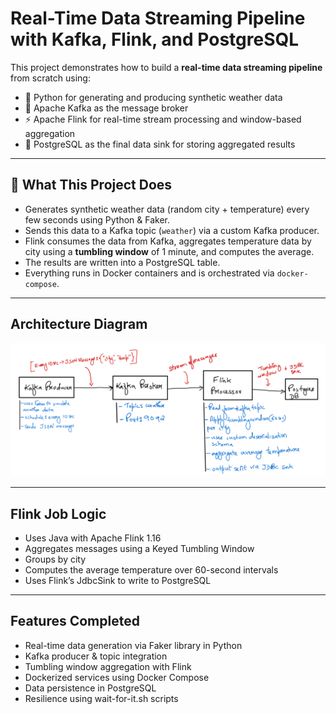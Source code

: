 # Real-Time Data Streaming Pipeline with Kafka, Flink, and PostgreSQL

This project demonstrates how to build a **real-time data streaming pipeline** from scratch using:

- 🐍 Python for generating and producing synthetic weather data
- 🦄 Apache Kafka as the message broker
- ⚡ Apache Flink for real-time stream processing and window-based aggregation
- 🐘 PostgreSQL as the final data sink for storing aggregated results

---

## 🚀 What This Project Does

- Generates synthetic weather data (random city + temperature) every few seconds using Python & Faker.
- Sends this data to a Kafka topic (`weather`) via a custom Kafka producer.
- Flink consumes the data from Kafka, aggregates temperature data by city using a **tumbling window** of 1 minute, and computes the average.
- The results are written into a PostgreSQL table.
- Everything runs in Docker containers and is orchestrated via `docker-compose`.

---
## Architecture Diagram
![Architecture Diagram](./Images/Architecture_diagram.png)

---
## Flink Job Logic
- Uses Java with Apache Flink 1.16
- Aggregates messages using a Keyed Tumbling Window
- Groups by city
- Computes the average temperature over 60-second intervals
- Uses Flink’s JdbcSink to write to PostgreSQL

---

## Features Completed
- Real-time data generation via Faker library in Python
- Kafka producer & topic integration
- Tumbling window aggregation with Flink
- Dockerized services using Docker Compose
- Data persistence in PostgreSQL
- Resilience using wait-for-it.sh scripts
